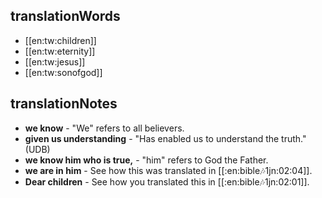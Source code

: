 ## translationWords

* [[en:tw:children]]
* [[en:tw:eternity]]
* [[en:tw:jesus]]
* [[en:tw:sonofgod]]

## translationNotes

* **we know** - "We" refers to all believers.
* **given us understanding** - "Has enabled us to understand the truth." (UDB)
* **we know him who is true,** - "him" refers to God the Father.
* **we are in him** - See how this was translated in [[:en:bible:notes:1jn:02:04]].
* **Dear children** - See how you translated this in [[:en:bible:notes:1jn:02:01]].

